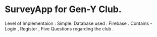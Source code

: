 # SurveyApp for Gen-Y Club.
Level of Implementaion : Simple.
Database used : Firebase .
Contains - Login , Register , Five Questions regarding the club .
